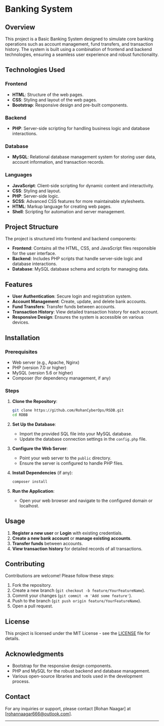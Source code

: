 # Banking System

## Overview
This project is a Basic Banking System designed to simulate core banking operations such as account management, fund transfers, and transaction history. The system is built using a combination of frontend and backend technologies, ensuring a seamless user experience and robust functionality.

## Technologies Used

### Frontend
- **HTML**: Structure of the web pages.
- **CSS**: Styling and layout of the web pages.
- **Bootstrap**: Responsive design and pre-built components.

### Backend
- **PHP**: Server-side scripting for handling business logic and database interactions.

### Database
- **MySQL**: Relational database management system for storing user data, account information, and transaction records.

### Languages
- **JavaScript**: Client-side scripting for dynamic content and interactivity.
- **CSS**: Styling and layout.
- **PHP**: Server-side logic.
- **SCSS**: Advanced CSS features for more maintainable stylesheets.
- **HTML**: Markup language for creating web pages.
- **Shell**: Scripting for automation and server management.

## Project Structure
The project is structured into frontend and backend components:

- **Frontend**: Contains all the HTML, CSS, and JavaScript files responsible for the user interface.
- **Backend**: Includes PHP scripts that handle server-side logic and database interactions.
- **Database**: MySQL database schema and scripts for managing data.

## Features
- **User Authentication**: Secure login and registration system.
- **Account Management**: Create, update, and delete bank accounts.
- **Fund Transfers**: Transfer funds between accounts.
- **Transaction History**: View detailed transaction history for each account.
- **Responsive Design**: Ensures the system is accessible on various devices.

## Installation

### Prerequisites
- Web server (e.g., Apache, Nginx)
- PHP (version 7.0 or higher)
- MySQL (version 5.6 or higher)
- Composer (for dependency management, if any)

### Steps
1. **Clone the Repository**:
   ```bash
   git clone https://github.com/RohanCyberOps/RSDB.git
   cd RDBB
   ```

2. **Set Up the Database**:
   - Import the provided SQL file into your MySQL database.
   - Update the database connection settings in the `config.php` file.

3. **Configure the Web Server**:
   - Point your web server to the `public` directory.
   - Ensure the server is configured to handle PHP files.

4. **Install Dependencies** (if any):
   ```bash
   composer install
   ```

5. **Run the Application**:
   - Open your web browser and navigate to the configured domain or localhost.

## Usage
1. **Register a new user** or **Login** with existing credentials.
2. **Create a new bank account** or **manage existing accounts**.
3. **Transfer funds** between accounts.
4. **View transaction history** for detailed records of all transactions.

## Contributing
Contributions are welcome! Please follow these steps:
1. Fork the repository.
2. Create a new branch (`git checkout -b feature/YourFeatureName`).
3. Commit your changes (`git commit -m 'Add some feature'`).
4. Push to the branch (`git push origin feature/YourFeatureName`).
5. Open a pull request.

## License
This project is licensed under the MIT License - see the [LICENSE](LICENSE) file for details.

## Acknowledgments
- Bootstrap for the responsive design components.
- PHP and MySQL for the robust backend and database management.
- Various open-source libraries and tools used in the development process.

## Contact
For any inquiries or support, please contact [Rohan Naagar] at [rohannaagar666@outlook.com].

---
